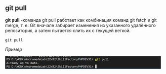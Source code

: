 ## git pull

**git pull** -команда git pull работает как комбинация команд git fetch и git merge, т. е. Git вначале забирает изменения из указанного удалённого репозитория, а затем пытается слить их с текущей веткой.

```bash=
git pull 
```

*Пример*

![git checkout](/pics/Pull.png)